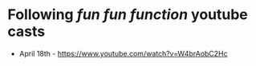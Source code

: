 # Following *fun fun function* youtube casts

- April 18th - https://www.youtube.com/watch?v=W4brAobC2Hc